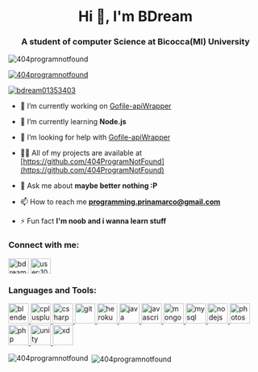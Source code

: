 <h1 align="center">Hi 👋, I'm BDream</h1>
<h3 align="center">A student of computer Science at Bicocca(MI) University</h3>

<p align="left"> <img src="https://komarev.com/ghpvc/?username=404programnotfound&label=Profile%20views&color=0e75b6&style=flat" alt="404programnotfound" /> </p>

<p align="left"> <a href="https://github.com/ryo-ma/github-profile-trophy"><img src="https://github-profile-trophy.vercel.app/?username=404programnotfound&theme=monokai" alt="404programnotfound" /></a> </p>

<p align="left"> <a href="https://twitter.com/bdream01353403" target="blank"><img src="https://img.shields.io/twitter/follow/bdream01353403?logo=twitter&style=for-the-badge" alt="bdream01353403" /></a> </p>

- 🔭 I’m currently working on [Gofile-apiWrapper](https://github.com/404ProgramNotFound/apiWrap-Gofile)

- 🌱 I’m currently learning **Node.js**

- 🤝 I’m looking for help with [Gofile-apiWrapper](https://github.com/404ProgramNotFound/apiWrap-Gofile)

- 👨‍💻 All of my projects are available at [https://github.com/404ProgramNotFound](https://github.com/404ProgramNotFound)

- 💬 Ask me about **maybe better nothing :P**

- 📫 How to reach me **programming.prinamarco@gmail.com**

- ⚡ Fun fact **I'm noob and i wanna learn stuff**

<h3 align="left">Connect with me:</h3>
<p align="left">
<a href="https://twitter.com/bdream01353403" target="blank"><img align="center" src="https://cdn.jsdelivr.net/npm/simple-icons@3.0.1/icons/twitter.svg" alt="bdream01353403" height="30" width="40" /></a>
<a href="https://stackoverflow.com/users/user:10740416" target="blank"><img align="center" src="https://cdn.jsdelivr.net/npm/simple-icons@3.0.1/icons/stackoverflow.svg" alt="user:10740416" height="30" width="40" /></a>
</p>

<h3 align="left">Languages and Tools:</h3>
<p align="left"> <a href="https://www.blender.org/" target="_blank"> <img src="https://download.blender.org/branding/community/blender_community_badge_white.svg" alt="blender" width="40" height="40"/> </a> <a href="https://www.w3schools.com/cpp/" target="_blank"> <img src="https://devicons.github.io/devicon/devicon.git/icons/cplusplus/cplusplus-original.svg" alt="cplusplus" width="40" height="40"/> </a> <a href="https://www.w3schools.com/cs/" target="_blank"> <img src="https://devicons.github.io/devicon/devicon.git/icons/csharp/csharp-original.svg" alt="csharp" width="40" height="40"/> </a> <a href="https://git-scm.com/" target="_blank"> <img src="https://www.vectorlogo.zone/logos/git-scm/git-scm-icon.svg" alt="git" width="40" height="40"/> </a> <a href="https://heroku.com" target="_blank"> <img src="https://www.vectorlogo.zone/logos/heroku/heroku-icon.svg" alt="heroku" width="40" height="40"/> </a> <a href="https://www.java.com" target="_blank"> <img src="https://devicons.github.io/devicon/devicon.git/icons/java/java-original-wordmark.svg" alt="java" width="40" height="40"/> </a> <a href="https://developer.mozilla.org/en-US/docs/Web/JavaScript" target="_blank"> <img src="https://devicons.github.io/devicon/devicon.git/icons/javascript/javascript-original.svg" alt="javascript" width="40" height="40"/> </a> <a href="https://www.mongodb.com/" target="_blank"> <img src="https://devicons.github.io/devicon/devicon.git/icons/mongodb/mongodb-original-wordmark.svg" alt="mongodb" width="40" height="40"/> </a> <a href="https://www.mysql.com/" target="_blank"> <img src="https://devicons.github.io/devicon/devicon.git/icons/mysql/mysql-original-wordmark.svg" alt="mysql" width="40" height="40"/> </a> <a href="https://nodejs.org" target="_blank"> <img src="https://devicons.github.io/devicon/devicon.git/icons/nodejs/nodejs-original-wordmark.svg" alt="nodejs" width="40" height="40"/> </a> <a href="https://www.photoshop.com/en" target="_blank"> <img src="https://devicons.github.io/devicon/devicon.git/icons/photoshop/photoshop-plain.svg" alt="photoshop" width="40" height="40"/> </a> <a href="https://www.php.net" target="_blank"> <img src="https://devicons.github.io/devicon/devicon.git/icons/php/php-original.svg" alt="php" width="40" height="40"/> </a> <a href="https://unity.com/" target="_blank"> <img src="https://www.vectorlogo.zone/logos/unity3d/unity3d-icon.svg" alt="unity" width="40" height="40"/> </a> <a href="https://www.adobe.com/products/xd.html" target="_blank"> <img src="https://cdn.worldvectorlogo.com/logos/adobe-xd.svg" alt="xd" width="40" height="40"/> </a> </p>

<p><img align="left" src="https://github-readme-stats.vercel.app/api/top-langs?username=404programnotfound&show_icons=true&locale=en&layout=compact" alt="404programnotfound" /></p>

<p>&nbsp;<img align="center" src="https://github-readme-stats.vercel.app/api?username=404programnotfound&show_icons=true&locale=en" alt="404programnotfound" /></p>
